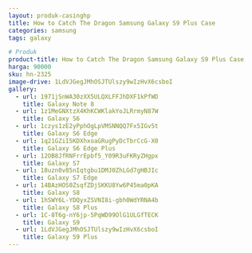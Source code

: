 ```yaml
---
layout: produk-casinghp
title: How to Catch The Dragon Samsung Galaxy S9 Plus Case
categories: samsung
tags: galaxy

# Produk
product-title: How to Catch The Dragon Samsung Galaxy S9 Plus Case
harga: 90000
sku: hn-2325
image-drive: 1LdVJGegJMhOSJTUlszy9wIzHvX6csboI
gallery:
  - url: 1971jSnWA30zXX5ULQXLFFJhDXF1kPfWD
    title: Galaxy Note 8
  - url: 1z1MeGNXtzX4KhKCWKlakYoJLRrmyN87W
    title: Galaxy S6
  - url: 1czys1zE2yPphOgLpVMSNNQQ7Fx5IGv5t
    title: Galaxy S6 Edge
  - url: 1q21GZiI5KDXhxoaGRugPyDcTbrCcG-X0
    title: Galaxy S6 Edge Plus
  - url: 12OB8JfRNFrrEpbf5_Y09R3uFKRyZHgpx
    title: Galaxy S7
  - url: 18uzn0v85nIqtgbu1DMJ0ZhLGd7gHBJIc
    title: Galaxy S7 Edge
  - url: 14BAzHOS0ZsqfZDjSKKU8Yw6P45ma0pKA
    title: Galaxy S8
  - url: 1hSWY6L-YDQyxZSVNI8i-gbh0WdYRNA4b
    title: Galaxy S8 Plus
  - url: 1C-8T6g-nY6jp-5PqWD99OlG1ULGfTECK
    title: Galaxy S9
  - url: 1LdVJGegJMhOSJTUlszy9wIzHvX6csboI
    title: Galaxy S9 Plus
---
```

